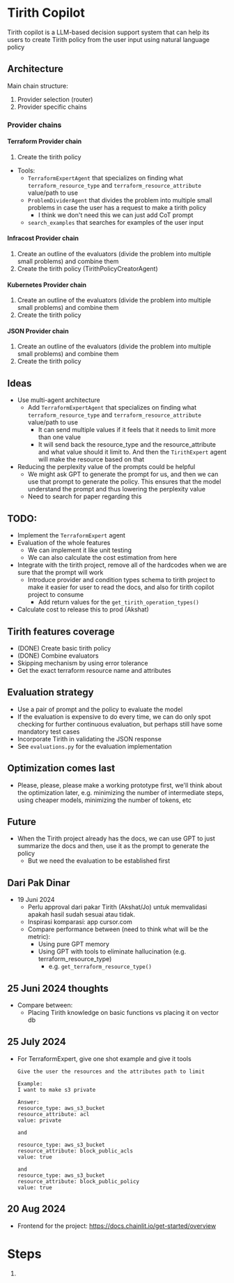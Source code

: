 # Tirith Copilot

Tirith copilot is a LLM-based decision support system that can help its users
to create Tirith policy from the user input using natural language policy

## Architecture

Main chain structure:
1. Provider selection (router)
2. Provider specific chains

### Provider chains

#### Terraform Provider chain
1. Create the tirith policy
  - Tools:
    - `TerraformExpertAgent` that specializes on finding what `terraform_resource_type`
      and `terraform_resource_attribute` value/path to use
    - `ProblemDividerAgent` that divides the problem into multiple small problems
      in case the user has a request to make a tirith policy
      - I think we don't need this we can just add CoT prompt
    - `search_examples` that searches for examples of the user input

#### Infracost Provider chain
1. Create an outline of the evaluators (divide the problem into multiple small problems) and combine them
2. Create the tirith policy (TirithPolicyCreatorAgent)

#### Kubernetes Provider chain
1. Create an outline of the evaluators (divide the problem into multiple small problems) and combine them
2. Create the tirith policy

#### JSON Provider chain
1. Create an outline of the evaluators (divide the problem into multiple small problems) and combine them
2. Create the tirith policy


## Ideas
- Use multi-agent architecture
    - Add `TerraformExpertAgent` that specializes on finding what `terraform_resource_type`
      and `terraform_resource_attribute` value/path to use
      - It can send multiple values if it feels that it needs to limit more than one value
      - It will send back the resource_type and the resource_attribute and what
        value should it limit to. And then the `TirithExpert` agent will make the resource based on that
- Reducing the perplexity value of the prompts could be helpful
  - We might ask GPT to generate the prompt for us, and then we can use that
    prompt to generate the policy. This ensures that the model understand the prompt
    and thus lowering the perplexity value
  - Need to search for paper regarding this

## TODO:
- Implement the `TerraformExpert` agent
- Evaluation of the whole features
  - We can implement it like unit testing
  - We can also calculate the cost estimation from here
- Integrate with the tirith project, remove all of the hardcodes when we are sure
  that the prompt will work
  - Introduce provider and condition types schema to tirith project to make it easier
    for user to read the docs, and also for tirith copilot project to consume
    - Add return values for the `get_tirith_operation_types()`
- Calculate cost to release this to prod (Akshat)

## Tirith features coverage
- (DONE) Create basic tirith policy
- (DONE) Combine evaluators
- Skipping mechanism by using error tolerance
- Get the exact terraform resource name and attributes

## Evaluation strategy
- Use a pair of prompt and the policy to evaluate the model
- If the evaluation is expensive to do every time, we can do only spot checking for
  further continuous evaluation, but perhaps still have some mandatory test cases
- Incorporate Tirith in validating the JSON response
- See `evaluations.py` for the evaluation implementation

## Optimization comes last
- Please, please, please make a working prototype first, we'll think about the
optimization later, e.g. minimizing the number of intermediate steps, using
cheaper models, minimizing the number of tokens, etc

## Future
- When the Tirith project already has the docs, we can use GPT to just summarize
the docs and then, use it as the prompt to generate the policy
  - But we need the evaluation to be established first

## Dari Pak Dinar
- 19 Juni 2024
  - Perlu approval dari pakar Tirith (Akshat/Jo) untuk memvalidasi apakah
    hasil sudah sesuai atau tidak.
  - Inspirasi komparasi: app cursor.com
  - Compare performance between (need to think what will be the metric):
    - Using pure GPT memory
    - Using GPT with tools to eliminate hallucination (e.g. terraform_resource_type)
      - e.g. `get_terraform_resource_type()`

## 25 Juni 2024 thoughts
- Compare between:
  - Placing Tirith knowledge on basic functions vs placing it on vector db

## 25 July 2024
- For TerraformExpert, give one shot example and give it tools
  ```
  Give the user the resources and the attributes path to limit

  Example:
  I want to make s3 private

  Answer:
  resource_type: aws_s3_bucket
  resource_attribute: acl
  value: private

  and

  resource_type: aws_s3_bucket
  resource_attribute: block_public_acls
  value: true

  and
  resource_type: aws_s3_bucket
  resource_attribute: block_public_policy
  value: true
  ```

## 20 Aug 2024

- Frontend for the project: https://docs.chainlit.io/get-started/overview

# Steps
1. 
